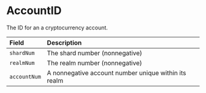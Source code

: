 # AccountID

The ID for an a cryptocurrency account.

| Field | Description |
| :--- | :--- |
| `shardNum` | The shard number \(nonnegative\) |
| `realmNum` | The realm number \(nonnegative\) |
| `accountNum` | A nonnegative account number unique within its realm |

#### 


